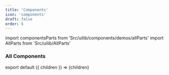 ```yaml
---
title: 'Components'
icon: 'components'
draft: false
order: 6
---
```


import componentsParts from 'Src/uilib/components/demos/allParts'
import AllParts from 'Src/uilib/AllParts'

### All Components

<!-- prettier-ignore-start -->

export default ({ children }) => <AllParts parts={componentsParts}>{children}</AllParts>

<!-- prettier-ignore-end -->
